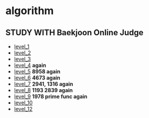 # algorithm

STUDY WITH Baekjoon Online Judge
----

- [level_1](./level_1)
- [level_2](./level_2)
- [level_3](./level_3)
- [level_4](./level_4)  **again**
- [level_5](./level_5)  **8958 again**
- [level_6](./level_6)  **4673 again**
- [level_7](./level_7)  **2941, 1316 again**
- [level_8](./level_8)  **1193 2839 again**
- [level_9](./level_9)  **1978 prime func again**
- [level_10](./level_10)
- [level_12](./level_12)
